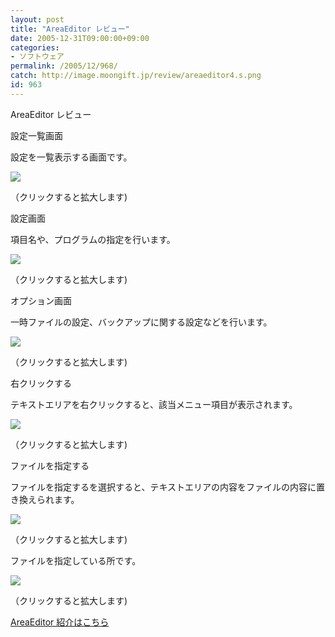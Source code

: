 ```yaml
---
layout: post
title: "AreaEditor レビュー"
date: 2005-12-31T09:00:00+09:00
categories:
- ソフトウェア
permalink: /2005/12/968/
catch: http://image.moongift.jp/review/areaeditor4.s.png
id: 963
---
```

AreaEditor レビュー  
<!--more-->

設定一覧画面

  

設定を一覧表示する画面です。

  

[![](http://image.moongift.jp/review/areaeditor1.s.png)](http://image.moongift.jp/review/areaeditor1.png)  
  
（クリックすると拡大します)

  

設定画面

  

項目名や、プログラムの指定を行います。

  

[![](http://image.moongift.jp/review/areaeditor2.s.png)](http://image.moongift.jp/review/areaeditor2.png)  
  
（クリックすると拡大します)

  

オプション画面

  

一時ファイルの設定、バックアップに関する設定などを行います。

  

[![](http://image.moongift.jp/review/areaeditor3.s.png)](http://image.moongift.jp/review/areaeditor3.png)  
  
（クリックすると拡大します)

  

右クリックする

  

テキストエリアを右クリックすると、該当メニュー項目が表示されます。

  

[![](http://image.moongift.jp/review/areaeditor4.s.png)](http://image.moongift.jp/review/areaeditor4.png)  
  
（クリックすると拡大します)

  

ファイルを指定する

  

ファイルを指定するを選択すると、テキストエリアの内容をファイルの内容に置き換えられます。

  

[![](http://image.moongift.jp/review/areaeditor5.s.png)](http://image.moongift.jp/review/areaeditor5.png)  
  
（クリックすると拡大します)

  

ファイルを指定している所です。

  

[![](http://image.moongift.jp/review/areaeditor6.s.png)](http://image.moongift.jp/review/areaeditor6.png)  
  
（クリックすると拡大します)

  

[AreaEditor 紹介はこちら](http://fw.moongift.jp/intro/i-945.html)

